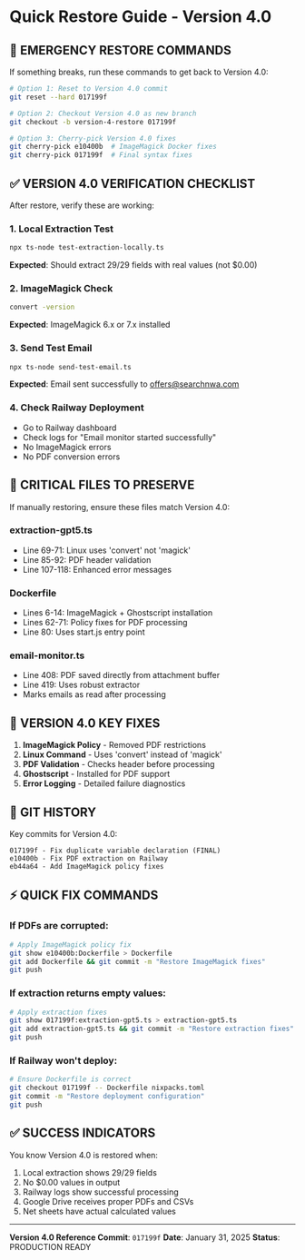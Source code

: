 # Quick Restore Guide - Version 4.0

## 🚨 EMERGENCY RESTORE COMMANDS

If something breaks, run these commands to get back to Version 4.0:

```bash
# Option 1: Reset to Version 4.0 commit
git reset --hard 017199f

# Option 2: Checkout Version 4.0 as new branch
git checkout -b version-4-restore 017199f

# Option 3: Cherry-pick Version 4.0 fixes
git cherry-pick e10400b  # ImageMagick Docker fixes
git cherry-pick 017199f  # Final syntax fixes
```

## ✅ VERSION 4.0 VERIFICATION CHECKLIST

After restore, verify these are working:

### 1. Local Extraction Test
```bash
npx ts-node test-extraction-locally.ts
```
**Expected**: Should extract 29/29 fields with real values (not $0.00)

### 2. ImageMagick Check
```bash
convert -version
```
**Expected**: ImageMagick 6.x or 7.x installed

### 3. Send Test Email
```bash
npx ts-node send-test-email.ts
```
**Expected**: Email sent successfully to offers@searchnwa.com

### 4. Check Railway Deployment
- Go to Railway dashboard
- Check logs for "Email monitor started successfully"
- No ImageMagick errors
- No PDF conversion errors

## 🔧 CRITICAL FILES TO PRESERVE

If manually restoring, ensure these files match Version 4.0:

### extraction-gpt5.ts
- Line 69-71: Linux uses 'convert' not 'magick'
- Line 85-92: PDF header validation
- Line 107-118: Enhanced error messages

### Dockerfile
- Lines 6-14: ImageMagick + Ghostscript installation
- Lines 62-71: Policy fixes for PDF processing
- Line 80: Uses start.js entry point

### email-monitor.ts
- Line 408: PDF saved directly from attachment buffer
- Line 419: Uses robust extractor
- Marks emails as read after processing

## 🎯 VERSION 4.0 KEY FIXES

1. **ImageMagick Policy** - Removed PDF restrictions
2. **Linux Command** - Uses 'convert' instead of 'magick'
3. **PDF Validation** - Checks header before processing
4. **Ghostscript** - Installed for PDF support
5. **Error Logging** - Detailed failure diagnostics

## 📝 GIT HISTORY

Key commits for Version 4.0:
```
017199f - Fix duplicate variable declaration (FINAL)
e10400b - Fix PDF extraction on Railway
eb44a64 - Add ImageMagick policy fixes
```

## ⚡ QUICK FIX COMMANDS

### If PDFs are corrupted:
```bash
# Apply ImageMagick policy fix
git show e10400b:Dockerfile > Dockerfile
git add Dockerfile && git commit -m "Restore ImageMagick fixes"
git push
```

### If extraction returns empty values:
```bash
# Apply extraction fixes
git show 017199f:extraction-gpt5.ts > extraction-gpt5.ts
git add extraction-gpt5.ts && git commit -m "Restore extraction fixes"
git push
```

### If Railway won't deploy:
```bash
# Ensure Dockerfile is correct
git checkout 017199f -- Dockerfile nixpacks.toml
git commit -m "Restore deployment configuration"
git push
```

## ✅ SUCCESS INDICATORS

You know Version 4.0 is restored when:
1. Local extraction shows 29/29 fields
2. No $0.00 values in output
3. Railway logs show successful processing
4. Google Drive receives proper PDFs and CSVs
5. Net sheets have actual calculated values

---
**Version 4.0 Reference Commit**: `017199f`
**Date**: January 31, 2025
**Status**: PRODUCTION READY